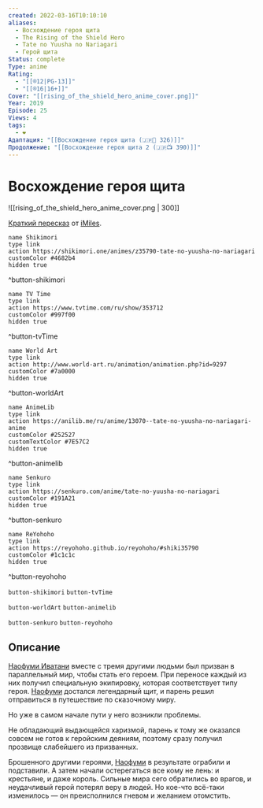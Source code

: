 ```yaml
---
created: 2022-03-16T10:10:10
aliases:
  - Восхождение героя щита
  - The Rising of the Shield Hero
  - Tate no Yuusha no Nariagari
  - Герой щита
Status: complete
Type: anime
Rating:
  - "[[®️12|PG-13]]"
  - "[[®️16|16+]]"
Cover: "[[rising_of_the_shield_hero_anime_cover.png]]"
Year: 2019
Episode: 25
Views: 4
tags:
  - ❤
Адаптация: "[[Восхождение героя щита (🇯🇵📘 326)]]"
Продолжение: "[[Восхождение героя щита 2 (🇯🇵📺 390)]]"
---
```


# Восхождение героя щита

![[rising_of_the_shield_hero_anime_cover.png | 300]]

[Краткий пересказ](https://youtu.be/S8KqHUQUOKI?si=SrCta7DKseXm4Vhy) от [iMiles](https://www.youtube.com/@iMiles).


```button
name Shikimori
type link
action https://shikimori.one/animes/z35790-tate-no-yuusha-no-nariagari
customColor #4682b4
hidden true
```
^button-shikimori

```button
name TV Time
type link
action https://www.tvtime.com/ru/show/353712
customColor #997f00
hidden true
```
^button-tvTime

```button
name World Art
type link
action http://www.world-art.ru/animation/animation.php?id=9297
customColor #7a0000
hidden true
```
^button-worldArt

```button
name AnimeLib
type link
action https://anilib.me/ru/anime/13070--tate-no-yuusha-no-nariagari-anime
customColor #252527
customTextColor #7E57C2
hidden true
```
^button-animelib

```button
name Senkuro
type link
action https://senkuro.com/anime/tate-no-yuusha-no-nariagari
customColor #191A21
hidden true
```
^button-senkuro

```button
name ReYohoho
type link
action https://reyohoho.github.io/reyohoho/#shiki35790
customColor #1c1c1c
hidden true
```
^button-reyohoho

`button-shikimori` `button-tvTime`

`button-worldArt` `button-animelib`

`button-senkuro` `button-reyohoho`

## Описание

[Наофуми Иватани](https://shikimori.one/characters/112891-naofumi-iwatani) вместе с тремя другими людьми был призван в параллельный мир, чтобы стать его героем. При переносе каждый из них получил специальную экипировку, которая соответствует типу героя. [Наофуми](https://shikimori.one/characters/112891-naofumi-iwatani) достался легендарный щит, и парень решил отправиться в путешествие по сказочному миру.

Но уже в самом начале пути у него возникли проблемы.

Не обладающий выдающейся харизмой, парень к тому же оказался совсем не готов к геройским деяниям, поэтому сразу получил прозвище слабейшего из призванных.

Брошенного другими героями, [Наофуми](https://shikimori.one/characters/112891-naofumi-iwatani) в результате ограбили и подставили. А затем начали остерегаться все кому не лень: и крестьяне, и даже король. Сильные мира сего обратились во врагов, и неудачливый герой потерял веру в людей. Но кое-что всё-таки изменилось — он преисполнился гневом и желанием отомстить.
